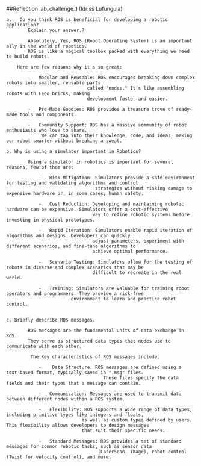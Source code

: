 


##Reflection lab_challenge_1 (Idriss Lufungula)

    a.   Do you think ROS is beneficial for developing a robotic application?
            Explain your answer.?

            Absolutely, Yes, ROS (Robot Operating System) is an important ally in the world of robotics.
            ROS is like a magical toolbox packed with everything we need to build robots.

        Here are few reasons why it's so great:

            -   Modular and Reusable: ROS encourages breaking down complex robots into smaller, reusable parts
                                  called "nodes." It's like assembling robots with Lego bricks, making 
                                  development faster and easier.

            -   Pre-Made Goodies: ROS provides a treasure trove of ready-made tools and components. 

            -   Community Support: ROS has a massive community of robot enthusiasts who love to share.
                 We can tap into their knowledge, code, and ideas, making our robot smarter without breaking a sweat.

    b. Why is using a simulator important in Robotics?
    
            Using a simulator in robotics is important for several reasons, few of them are:

                -   Risk Mitigation: Simulators provide a safe environment for testing and validating algorithms and control 
                                     strategies without risking damage to expensive hardware or, in some cases, human safety.

                -   Cost Reduction: Developing and maintaining robotic hardware can be expensive. Simulators offer a cost-effective
                                    way to refine robotic systems before investing in physical prototypes.

                -   Rapid Iteration: Simulators enable rapid iteration of algorithms and designs. Developers can quickly 	
                                    adjust parameters, experiment with different scenarios, and fine-tune algorithms to 
                                    achieve optimal performance.

                -   Scenario Testing: Simulators allow for the testing of robots in diverse and complex scenarios that may be 
                                    difficult to recreate in the real world. 

                -   Training: Simulators are valuable for training robot operators and programmers. They provide a risk-free 
                            environment to learn and practice robot control.


    c. Briefly describe ROS messages.
        
            ROS messages are the fundamental units of data exchange in ROS. 
            They serve as structured data types that nodes use to communicate with each other.

             The Key characteristics of ROS messages include:

                -    Data Structure: ROS messages are defined using a text-based format, typically saved in ".msg" files. 
                                        These files specify the data fields and their types that a message can contain.

                -   Communication: Messages are used to transmit data between different nodes within a ROS system. 	

                -   Flexibility: ROS supports a wide range of data types, including primitive types like integers and floats, 
                                as well as custom types defined by users. This flexibility allows developers to design messages
                                that suit their specific needs.

                -   Standard Messages: ROS provides a set of standard messages for common robotic tasks, such as sensor data 
                                      (LaserScan, Image), robot control (Twist for velocity control), and more. 
